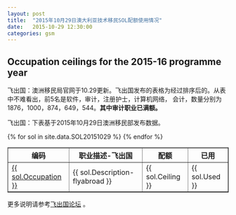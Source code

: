 ```yaml
---
layout: post
title:  "2015年10月29日澳大利亚技术移民SOL配额使用情况"
date:   2015-10-29 12:30:00
categories: gsm
---
```


## Occupation ceilings for the 2015-16 programme year

飞出国：澳洲移民局官网于10.29更新。飞出国发布的表格为经过排序后的。从表中不难看出，前5名是软件，审计，注册护士，计算机网络， 会计，数量分别为 1876，1000，874，649，544。**其中审计职业已满额。**

飞出国：下表基于2015年10月29日澳洲移民部发布数据。

<table border = "1" cellpadding="1" cellspacing="0">
  <tr>
    <th>编码</th>
    <th>职业描述-飞出国</th>
    <th>配额</th>
    <th>已用</th>
  </tr>
{% for sol in site.data.SOL20151029 %}
<tr>
<td> <a href="http://www.flyabroadvisa.com/anzsco/{{ sol.Occupation }}.html" target="_blank">{{ sol.Occupation }}</a> </td>
<td> {{ sol.Description-flyabroad }} </td>
<td> {{ sol.Ceiling }} </td>
<td> {{ sol.Used }} </td>
</tr>
{% endfor %}
</table>

更多说明请参考<a href="http://bbs.fcgvisa.com/t/eoi/6335/" target="blank">飞出国论坛</a> 。